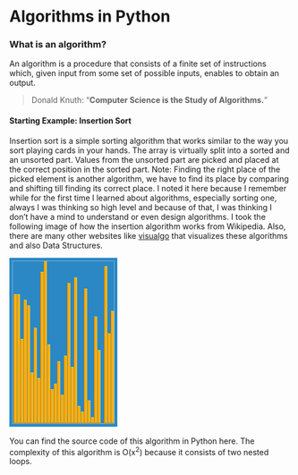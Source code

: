 # Algorithms in Python
### What is an algorithm?
An algorithm is a procedure that consists of a finite set of instructions which, given input from some set of possible inputs, enables to obtain an output.
>Donald Knuth: “**Computer Science is the Study of Algorithms.**”

#### Starting Example: Insertion Sort
Insertion sort is a simple sorting algorithm that works similar to the way you sort playing cards in your hands. The array is virtually split into a sorted and an unsorted part. Values from the unsorted part are picked and placed at the correct position in the sorted part.
Note: Finding the right place of the picked element is another algorithm, we have to find its place by comparing and shifting till finding its correct place. I noted it here because I remember while for the first time I learned about algorithms, especially sorting one, always I was thinking so high level and because of that, I was thinking I don’t have a mind to understand or even design algorithms.
I took the following image of how the insertion algorithm works from Wikipedia. Also, there are many other websites like [visualgo](https://visualgo.net/en) that visualizes these algorithms and also Data Structures.

![insertion sort](01-introduction/Insertion_sort.gif)

You can find the source code of this algorithm in Python here. The complexity of this algorithm is O(x<sup>2</sup>) because it consists of two nested loops.